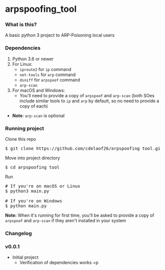 # arpspoofing_tool

### What is this?

A basic python 3 project to ARP-Poisoning local users

### Dependencies 

1. Python 3.6 or newer
2. For Linux:
   - `iproute2` for `ip` command
   - `net-tools` for `arp` command
   - `dsniff` for `arpspoof` command
   - `arp-scan`
3. For macOS and Windows:
   - You'll need to provide a copy of `arpspoof` and `arp-scan`
     (both SOes include similar tools to `ip` and `arp` by default, 
     so no need to provide a copy of each)

- **Note**: `arp-scan` is optional

### Running project

Clone this repo

<pre>
$ git clone https://github.com/cdelaof26/arpspoofing_tool.git
</pre>

Move into project directory

<pre>
$ cd arpspoofing_tool
</pre>

Run

<pre>
# If you're on macOS or Linux
$ python3 main.py

# If you're on Windows
$ python main.py
</pre>

**Note:**
When it's running for first time, you'll be asked to 
provide a copy of `arpspoof` and `arp-scan` if they aren't
installed in your system



### Changelog

### v0.0.1

- Initial project
  - Verification of dependencies works =p
